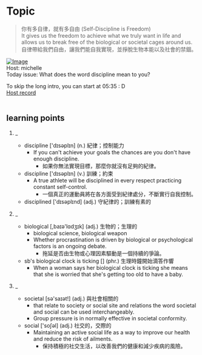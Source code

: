 # Topic

> 你有多自律，就有多自由 (Self-Discipline is Freedom) <br>
> It gives us the freedom to achieve what we truly want in life and allows us to break free of the biological or societal cages around us. <br>
> 自律帶給我們自由，讓我們能自我實現，並掙脫生物本能以及社會的禁錮。 <br>

[![Image](https://cdn.voicetube.com/assets/thumbnails/Ky7ARprxpNM.jpg)](https://www.youtube.com/embed/Ky7ARprxpNM?rel=0&showinfo=0&cc_load_policy=0&controls=1&autoplay=1&iv_load_policy=3&playsinline=1&wmode=transparent&start=111&end=119&enablejsapi=1&origin=https://tw.voicetube.com&widgetid=1)<br>
Host: michelle
<br>Today issue: What does the word discipline mean to you?



To skip the long intro, you can start at 05:35  : D
<br>
[Host record](https://cdn.voicetube.com/tmp/everyday_records/Michellesu/2954.mp3)
<br><br>
## learning points
1. _
	* discipline ['dɪsəplɪn] (n.) 紀律；控制能力
		- If you can't achieve your goals the chances are you don't have enough discipline.
			+ 如果你無法實現目標，那麼你就沒有足夠的紀律。
	* discipline ['dɪsəplɪn] (v.) 訓練；約束
		- A true athlete will be disciplined in every respect practicing constant self-control.
			+ 一個真正的運動員將在各方面受到紀律處分，不斷實行自我控制。
	* disciplined ['dɪsəplɪnd] (adj.) 守紀律的；訓練有素的

2. _
	* biological  [,baɪə'lɑdʒɪk] (adj.) 生物的；生理的
		- biological science, biological weapon
		- Whether procrastination is driven by biological or psychological factors is an ongoing debate.
			+ 拖延是否由生物或心理因素驅動是一個持續的爭論。
	* sb's biological clock is ticking [] (phr.) 生理時鐘開始滴答作響
		- When a woman says her biological clock is ticking she means that she is worried that she's getting too old to have a baby.

3. _
	* societal  [sə'saɪət!] (adj.) 與社會相關的
		- that relate to society or social site and relations the word societal and social can be used interchangeably.
		- Group pressure is in normally effective in societal conformity.
	* social ['soʃəl] (adj.) 社交的，交際的
		- Maintaining an active social life as a way to improve our health and reduce the risk of ailments.
			+ 保持積極的社交生活，以改善我們的健康和減少疾病的風險。
